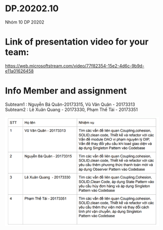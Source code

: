 # DP.20202.10
Nhóm 10 DP 20202

# Link of presentation video for your team: 
https://web.microsoftstream.com/video/77f82354-15e2-4d6c-9b9d-e11a01626458

# Info Member and assignment

Subteam1 : Nguyễn Bá Quân-20173315, Vũ Văn Quân - 20173313
<br/>
Subteam2 : Lê Xuân Quang  - 20173330, Phạm Thế Tài - 20173351

![assignment](https://github.com/moonelite99/DP.20202.10/blob/master/design/assignment.png)
